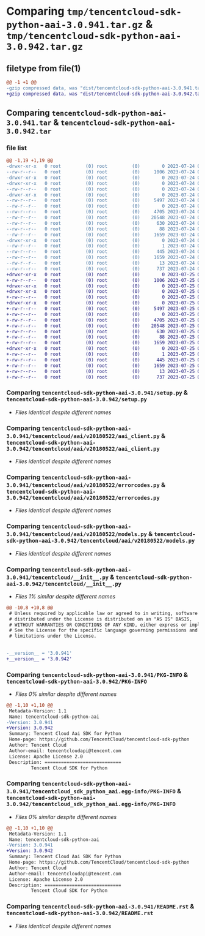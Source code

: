 # Comparing `tmp/tencentcloud-sdk-python-aai-3.0.941.tar.gz` & `tmp/tencentcloud-sdk-python-aai-3.0.942.tar.gz`

## filetype from file(1)

```diff
@@ -1 +1 @@
-gzip compressed data, was "dist/tencentcloud-sdk-python-aai-3.0.941.tar", last modified: Mon Jul 24 00:17:57 2023, max compression
+gzip compressed data, was "dist/tencentcloud-sdk-python-aai-3.0.942.tar", last modified: Tue Jul 25 04:09:36 2023, max compression
```

## Comparing `tencentcloud-sdk-python-aai-3.0.941.tar` & `tencentcloud-sdk-python-aai-3.0.942.tar`

### file list

```diff
@@ -1,19 +1,19 @@
-drwxr-xr-x   0 root         (0) root         (0)        0 2023-07-24 00:17:57.000000 tencentcloud-sdk-python-aai-3.0.941/
--rw-r--r--   0 root         (0) root         (0)     1006 2023-07-24 00:17:57.000000 tencentcloud-sdk-python-aai-3.0.941/setup.py
-drwxr-xr-x   0 root         (0) root         (0)        0 2023-07-24 00:17:57.000000 tencentcloud-sdk-python-aai-3.0.941/tencentcloud/
-drwxr-xr-x   0 root         (0) root         (0)        0 2023-07-24 00:17:57.000000 tencentcloud-sdk-python-aai-3.0.941/tencentcloud/aai/
--rw-r--r--   0 root         (0) root         (0)        0 2023-07-24 00:17:57.000000 tencentcloud-sdk-python-aai-3.0.941/tencentcloud/aai/__init__.py
-drwxr-xr-x   0 root         (0) root         (0)        0 2023-07-24 00:17:57.000000 tencentcloud-sdk-python-aai-3.0.941/tencentcloud/aai/v20180522/
--rw-r--r--   0 root         (0) root         (0)     5497 2023-07-24 00:17:57.000000 tencentcloud-sdk-python-aai-3.0.941/tencentcloud/aai/v20180522/aai_client.py
--rw-r--r--   0 root         (0) root         (0)        0 2023-07-24 00:17:57.000000 tencentcloud-sdk-python-aai-3.0.941/tencentcloud/aai/v20180522/__init__.py
--rw-r--r--   0 root         (0) root         (0)     4705 2023-07-24 00:17:57.000000 tencentcloud-sdk-python-aai-3.0.941/tencentcloud/aai/v20180522/errorcodes.py
--rw-r--r--   0 root         (0) root         (0)    20548 2023-07-24 00:17:57.000000 tencentcloud-sdk-python-aai-3.0.941/tencentcloud/aai/v20180522/models.py
--rw-r--r--   0 root         (0) root         (0)      630 2023-07-24 00:17:57.000000 tencentcloud-sdk-python-aai-3.0.941/tencentcloud/__init__.py
--rw-r--r--   0 root         (0) root         (0)       88 2023-07-24 00:17:57.000000 tencentcloud-sdk-python-aai-3.0.941/setup.cfg
--rw-r--r--   0 root         (0) root         (0)     1659 2023-07-24 00:17:57.000000 tencentcloud-sdk-python-aai-3.0.941/PKG-INFO
-drwxr-xr-x   0 root         (0) root         (0)        0 2023-07-24 00:17:57.000000 tencentcloud-sdk-python-aai-3.0.941/tencentcloud_sdk_python_aai.egg-info/
--rw-r--r--   0 root         (0) root         (0)        1 2023-07-24 00:17:57.000000 tencentcloud-sdk-python-aai-3.0.941/tencentcloud_sdk_python_aai.egg-info/dependency_links.txt
--rw-r--r--   0 root         (0) root         (0)      445 2023-07-24 00:17:57.000000 tencentcloud-sdk-python-aai-3.0.941/tencentcloud_sdk_python_aai.egg-info/SOURCES.txt
--rw-r--r--   0 root         (0) root         (0)     1659 2023-07-24 00:17:57.000000 tencentcloud-sdk-python-aai-3.0.941/tencentcloud_sdk_python_aai.egg-info/PKG-INFO
--rw-r--r--   0 root         (0) root         (0)       13 2023-07-24 00:17:57.000000 tencentcloud-sdk-python-aai-3.0.941/tencentcloud_sdk_python_aai.egg-info/top_level.txt
--rw-r--r--   0 root         (0) root         (0)      737 2023-07-24 00:17:57.000000 tencentcloud-sdk-python-aai-3.0.941/README.rst
+drwxr-xr-x   0 root         (0) root         (0)        0 2023-07-25 04:09:36.000000 tencentcloud-sdk-python-aai-3.0.942/
+-rw-r--r--   0 root         (0) root         (0)     1006 2023-07-25 04:09:36.000000 tencentcloud-sdk-python-aai-3.0.942/setup.py
+drwxr-xr-x   0 root         (0) root         (0)        0 2023-07-25 04:09:36.000000 tencentcloud-sdk-python-aai-3.0.942/tencentcloud/
+drwxr-xr-x   0 root         (0) root         (0)        0 2023-07-25 04:09:36.000000 tencentcloud-sdk-python-aai-3.0.942/tencentcloud/aai/
+-rw-r--r--   0 root         (0) root         (0)        0 2023-07-25 04:09:36.000000 tencentcloud-sdk-python-aai-3.0.942/tencentcloud/aai/__init__.py
+drwxr-xr-x   0 root         (0) root         (0)        0 2023-07-25 04:09:36.000000 tencentcloud-sdk-python-aai-3.0.942/tencentcloud/aai/v20180522/
+-rw-r--r--   0 root         (0) root         (0)     5497 2023-07-25 04:09:36.000000 tencentcloud-sdk-python-aai-3.0.942/tencentcloud/aai/v20180522/aai_client.py
+-rw-r--r--   0 root         (0) root         (0)        0 2023-07-25 04:09:36.000000 tencentcloud-sdk-python-aai-3.0.942/tencentcloud/aai/v20180522/__init__.py
+-rw-r--r--   0 root         (0) root         (0)     4705 2023-07-25 04:09:36.000000 tencentcloud-sdk-python-aai-3.0.942/tencentcloud/aai/v20180522/errorcodes.py
+-rw-r--r--   0 root         (0) root         (0)    20548 2023-07-25 04:09:36.000000 tencentcloud-sdk-python-aai-3.0.942/tencentcloud/aai/v20180522/models.py
+-rw-r--r--   0 root         (0) root         (0)      630 2023-07-25 04:09:36.000000 tencentcloud-sdk-python-aai-3.0.942/tencentcloud/__init__.py
+-rw-r--r--   0 root         (0) root         (0)       88 2023-07-25 04:09:36.000000 tencentcloud-sdk-python-aai-3.0.942/setup.cfg
+-rw-r--r--   0 root         (0) root         (0)     1659 2023-07-25 04:09:36.000000 tencentcloud-sdk-python-aai-3.0.942/PKG-INFO
+drwxr-xr-x   0 root         (0) root         (0)        0 2023-07-25 04:09:36.000000 tencentcloud-sdk-python-aai-3.0.942/tencentcloud_sdk_python_aai.egg-info/
+-rw-r--r--   0 root         (0) root         (0)        1 2023-07-25 04:09:36.000000 tencentcloud-sdk-python-aai-3.0.942/tencentcloud_sdk_python_aai.egg-info/dependency_links.txt
+-rw-r--r--   0 root         (0) root         (0)      445 2023-07-25 04:09:36.000000 tencentcloud-sdk-python-aai-3.0.942/tencentcloud_sdk_python_aai.egg-info/SOURCES.txt
+-rw-r--r--   0 root         (0) root         (0)     1659 2023-07-25 04:09:36.000000 tencentcloud-sdk-python-aai-3.0.942/tencentcloud_sdk_python_aai.egg-info/PKG-INFO
+-rw-r--r--   0 root         (0) root         (0)       13 2023-07-25 04:09:36.000000 tencentcloud-sdk-python-aai-3.0.942/tencentcloud_sdk_python_aai.egg-info/top_level.txt
+-rw-r--r--   0 root         (0) root         (0)      737 2023-07-25 04:09:36.000000 tencentcloud-sdk-python-aai-3.0.942/README.rst
```

### Comparing `tencentcloud-sdk-python-aai-3.0.941/setup.py` & `tencentcloud-sdk-python-aai-3.0.942/setup.py`

 * *Files identical despite different names*

### Comparing `tencentcloud-sdk-python-aai-3.0.941/tencentcloud/aai/v20180522/aai_client.py` & `tencentcloud-sdk-python-aai-3.0.942/tencentcloud/aai/v20180522/aai_client.py`

 * *Files identical despite different names*

### Comparing `tencentcloud-sdk-python-aai-3.0.941/tencentcloud/aai/v20180522/errorcodes.py` & `tencentcloud-sdk-python-aai-3.0.942/tencentcloud/aai/v20180522/errorcodes.py`

 * *Files identical despite different names*

### Comparing `tencentcloud-sdk-python-aai-3.0.941/tencentcloud/aai/v20180522/models.py` & `tencentcloud-sdk-python-aai-3.0.942/tencentcloud/aai/v20180522/models.py`

 * *Files identical despite different names*

### Comparing `tencentcloud-sdk-python-aai-3.0.941/tencentcloud/__init__.py` & `tencentcloud-sdk-python-aai-3.0.942/tencentcloud/__init__.py`

 * *Files 1% similar despite different names*

```diff
@@ -10,8 +10,8 @@
 # Unless required by applicable law or agreed to in writing, software
 # distributed under the License is distributed on an "AS IS" BASIS,
 # WITHOUT WARRANTIES OR CONDITIONS OF ANY KIND, either express or implied.
 # See the License for the specific language governing permissions and
 # limitations under the License.
 
 
-__version__ = '3.0.941'
+__version__ = '3.0.942'
```

### Comparing `tencentcloud-sdk-python-aai-3.0.941/PKG-INFO` & `tencentcloud-sdk-python-aai-3.0.942/PKG-INFO`

 * *Files 0% similar despite different names*

```diff
@@ -1,10 +1,10 @@
 Metadata-Version: 1.1
 Name: tencentcloud-sdk-python-aai
-Version: 3.0.941
+Version: 3.0.942
 Summary: Tencent Cloud Aai SDK for Python
 Home-page: https://github.com/TencentCloud/tencentcloud-sdk-python
 Author: Tencent Cloud
 Author-email: tencentcloudapi@tencent.com
 License: Apache License 2.0
 Description: ============================
         Tencent Cloud SDK for Python
```

### Comparing `tencentcloud-sdk-python-aai-3.0.941/tencentcloud_sdk_python_aai.egg-info/PKG-INFO` & `tencentcloud-sdk-python-aai-3.0.942/tencentcloud_sdk_python_aai.egg-info/PKG-INFO`

 * *Files 0% similar despite different names*

```diff
@@ -1,10 +1,10 @@
 Metadata-Version: 1.1
 Name: tencentcloud-sdk-python-aai
-Version: 3.0.941
+Version: 3.0.942
 Summary: Tencent Cloud Aai SDK for Python
 Home-page: https://github.com/TencentCloud/tencentcloud-sdk-python
 Author: Tencent Cloud
 Author-email: tencentcloudapi@tencent.com
 License: Apache License 2.0
 Description: ============================
         Tencent Cloud SDK for Python
```

### Comparing `tencentcloud-sdk-python-aai-3.0.941/README.rst` & `tencentcloud-sdk-python-aai-3.0.942/README.rst`

 * *Files identical despite different names*


